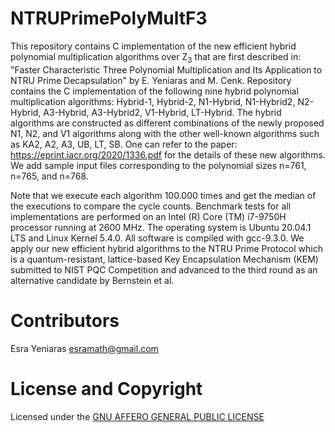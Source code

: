 # NTRUPrimePolyMultF3

This repository contains C implementation of the new efficient hybrid polynomial multiplication algorithms over Z<sub>3</sub> that are first described in: "Faster Characteristic Three Polynomial Multiplication and Its Application to NTRU Prime Decapsulation" by E. Yeniaras and M. Cenk.  Repository contains the C implementation of the following nine hybrid polynomial multiplication algorithms: Hybrid-1, Hybrid-2, N1-Hybrid, N1-Hybrid2, N2-Hybrid, A3-Hybrid, A3-Hybrid2, V1-Hybrid, LT-Hybrid. The hybrid algorithms are constructed as different combinations of the newly proposed N1, N2, and V1 algorithms along with the other well-known algorithms such as KA2, A2, A3, UB, LT, SB. One can refer to the paper: https://eprint.iacr.org/2020/1336.pdf for the details of these new algorithms. We add sample input files corresponding to the polynomial sizes n=761, n=765, and n=768. 

Note that we execute each algorithm 100.000 times and get the median of the executions to compare the cycle counts. Benchmark tests for all implementations are performed on an Intel (R) Core (TM) i7-9750H processor running at 2600 MHz. The operating system is Ubuntu 20.04.1 LTS and Linux Kernel 5.4.0. All software is compiled with gcc-9.3.0. We apply our new efficient hybrid algorithms to the NTRU Prime Protocol which is a quantum-resistant, lattice-based Key Encapsulation Mechanism (KEM) submitted to NIST PQC Competition and advanced to the third round as an alternative candidate by Bernstein et al.





# Contributors

Esra Yeniaras <esramath@gmail.com>




# License and Copyright 

Licensed under the [GNU AFFERO GENERAL PUBLIC LICENSE](LICENSE) 


